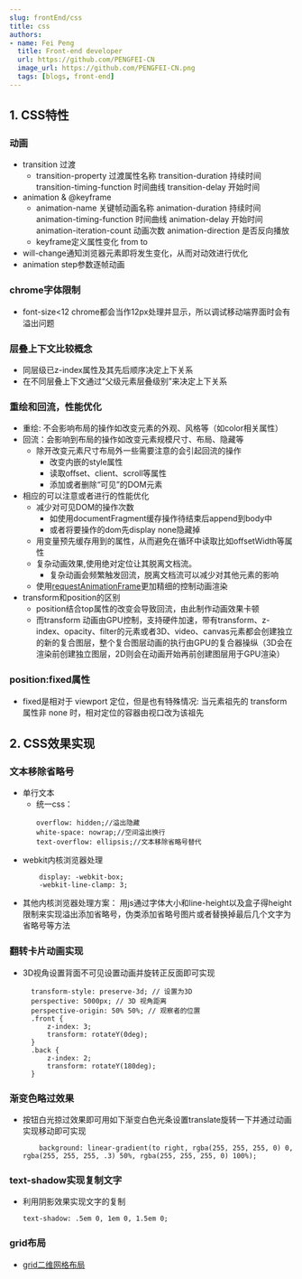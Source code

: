 ```yaml
---
slug: frontEnd/css
title: css
authors:
- name: Fei Peng
  title: Front-end developer
  url: https://github.com/PENGFEI-CN
  image_url: https://github.com/PENGFEI-CN.png
  tags: [blogs, front-end]
---
```


## 1. CSS特性
### 动画
* transition 过渡
  * transition-property 过渡属性名称
    transition-duration 持续时间
    transition-timing-function 时间曲线
    transition-delay 开始时间
* animation & @keyframe
  * animation-name 关键帧动画名称
    animation-duration 持续时间
    animation-timing-function 时间曲线
    animation-delay 开始时间
    animation-iteration-count 动画次数
    animation-direction 是否反向播放
  * keyframe定义属性变化 from to
* will-change通知浏览器元素即将发生变化，从而对动效进行优化
* animation step参数逐帧动画

### chrome字体限制
* font-size<12 chrome都会当作12px处理并显示，所以调试移动端界面时会有溢出问题

### 层叠上下文比较概念
* 同层级已z-index属性及其先后顺序决定上下关系
* 在不同层叠上下文通过“父级元素层叠级别”来决定上下关系

### 重绘和回流，性能优化
* 重绘: 不会影响布局的操作如改变元素的外观、风格等（如color相关属性）
* 回流：会影响到布局的操作如改变元素规模尺寸、布局、隐藏等
  * 除开改变元素尺寸布局外一些需要注意的会引起回流的操作
    - 改变内嵌的style属性
    - 读取offset、client、scroll等属性
    - 添加或者删除“可见”的DOM元素
* 相应的可以注意或者进行的性能优化
  - 减少对可见DOM的操作次数
    - 如使用documentFragment缓存操作待结束后append到body中
    - 或者将要操作的dom先display none隐藏掉
  - 用变量预先缓存用到的属性，从而避免在循环中读取比如offsetWidth等属性
  - 复杂动画效果,使用绝对定位让其脱离文档流。
    - 复杂动画会频繁触发回流，脱离文档流可以减少对其他元素的影响
  - 使用[requestAnimationFrame](https://developer.mozilla.org/zh-CN/docs/Web/API/Window/requestAnimationFrame)更加精细的控制动画渲染
* transform和position的区别
  * position结合top属性的改变会导致回流，由此制作动画效果卡顿
  * 而transform 动画由GPU控制，支持硬件加速，带有transform、z-index、opacity、filter的元素或者3D、video、canvas元素都会创建独立的新的复合图层，整个复合图层动画的执行由GPU的复合器操纵（3D会在渲染前创建独立图层，2D则会在动画开始再前创建图层用于GPU渲染）

### position:fixed属性
* fixed是相对于 viewport 定位，但是也有特殊情况: 当元素祖先的 transform 属性非 none 时，相对定位的容器由视口改为该祖先

## 2. CSS效果实现
### 文本移除省略号
* 单行文本
  * 统一css：
    ```
    overflow: hidden;//溢出隐藏
    white-space: nowrap;//空间溢出换行
    text-overflow: ellipsis;//文本移除省略号替代
    ```
* webkit内核浏览器处理
    ```
        display: -webkit-box;
        -webkit-line-clamp: 3;
    ```
* 其他内核浏览器处理方案：
    用js通过字体大小和line-height以及盒子得height限制来实现溢出添加省略号，伪类添加省略号图片或者替换掉最后几个文字为省略号等方法

### 翻转卡片动画实现
* 3D视角设置背面不可见设置动画并旋转正反面即可实现
  ```-css
    transform-style: preserve-3d; // 设置为3D
    perspective: 5000px; // 3D 视角距离
    perspective-origin: 50% 50%; // 观察者的位置
    .front {
        z-index: 3;
        transform: rotateY(0deg);
    }
    .back {
        z-index: 2;
        transform: rotateY(180deg);
    }
  ```

### 渐变色略过效果
* 按钮白光掠过效果即可用如下渐变白色光条设置translate旋转一下并通过动画实现移动即可实现
    ```-js
        background: linear-gradient(to right, rgba(255, 255, 255, 0) 0, rgba(255, 255, 255, .3) 50%, rgba(255, 255, 255, 0) 100%);
    ```

### text-shadow实现复制文字
* 利用阴影效果实现文字的复制
  ```-js
  text-shadow: .5em 0, 1em 0, 1.5em 0;
  ```

### grid布局
* [grid二维网格布局](http://www.ruanyifeng.com/blog/2019/03/grid-layout-tutorial.html)